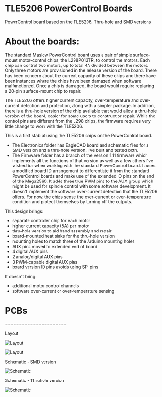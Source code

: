 # TLE5206 PowerControl Boards

PowerControl board based on the TLE5206. Thru-hole and SMD versions

# About the boards:

The standard Maslow PowerControl board uses a pair of simple surface-mount motor-control chips, the L298P013TR, to control the motors. Each chip can control two motors, up to total 4A divided between the motors. Only three motors are provisioned in the release version of the board. There has been concern about the current capacity of these chips and there have been instances where the chips have been damaged when software malfunctioned. Once a chip is damaged, the board would require replacing a 20-pin surface-mount chip to repair.

The TLE5206 offers higher current capacity, over-temperature and over-current detection and protection, along with a simpler package. In addition, there is a thru-hole version of the chip available that would allow a thru-hole version of the board, easier for some users to construct or repair. While the control pins are different from the L298 chips, the firmware requires very little change to work with the TLE5206.

This is a first stab at using the TLE5206 chips on the PowerControl board.
 -  The Electronics folder has EagleCAD board and schematic files for a SMD version and a thru-hole version. I've built and tested both.
 -  The Firmware folder has a branch of the version 1.11 firmware which implements all the functions of that version as well as a few others I've wished for when working with the standard PowerControl board. It uses a modified board ID arrangement to differentiate it from the standard PowerControl boards and make use of the extended IO pins on the end of the Mega2560. It adds three true PWM pins to the AUX group which might be used for spindle control with some software development. It doesn't implement the software over-current detection that the TLE5206 offers. For now, the chips sense the over-current or over-temperature condition and protect themselves by turning off the outputs.

This design brings:
- separate controller chip for each motor
- higher current capacity (5A) per motor
- thru-hole version to aid hand assembly and repair
- board-mounted heat sinks for the thru-hole version
- mounting holes to match three of the Arduino mounting holes
- AUX pins moved to extended end of board
- 4 digital AUX pins
- 2 analog/digital AUX pins
- 3 PWM-capable digital AUX pins
- board version ID pins avoids using SPI pins

It doesn't bring:
- additional motor control channels
- software over-current or over-temperature sensing

# PCBs
======================

Layout

![Layout](https://github.com/MaslowCommunityGarden/TLE5206-PowerControl-Boards/PowerDistributionBoardSMDLayout.JPG)

![Layout](https://raw.githubusercontent.com/MaslowCommunityGarden/TLE5206-Power-Control-Boards/PowerDistributionBoardThruholeLayout.JPG)

Schematic - SMD version

![Schematic](https://raw.githubusercontent.com/MaslowCommunityGarden/TLE5206-Power-Control-Boards/PowerDistributionBoardSMDSchematic.JPG)

Schematic - Thruhole version

![Schematic](https://raw.githubusercontent.com/MaslowCommunityGarden/TLE5206-Power-Control-Boards/PowerDistributionBoardThruholeSchematic.JPG)
